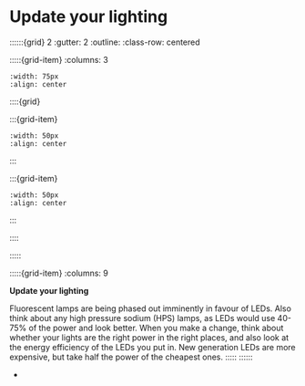 # Update your lighting
 
::::::{grid} 2
:gutter: 2
:outline: 
:class-row: centered

:::::{grid-item}
:columns: 3
```{image} /images/card-game/step-icons/step_2.svg
:width: 75px
:align: center
```


::::{grid}

:::{grid-item}

```{image} /images/card-game/carbon-icons/carbon_2.svg
:width: 50px
:align: center
```
:::

:::{grid-item}
```{image} /images/card-game/cost-icons/cost_2.svg
:width: 50px
:align: center
```
:::

::::

:::::

:::::{grid-item}
:columns: 9

**Update your lighting**

Fluorescent lamps are being phased out imminently in favour of LEDs.  Also think about any  high pressure sodium (HPS) lamps, as LEDs would use 40-75% of the power and look better.  When you make a change, think about whether your lights are the right power in the right places, and also look at the energy efficiency of the LEDs you put in. New generation LEDs are more expensive, but take half the power of the cheapest ones. 
:::::
::::::

- [](lighting)